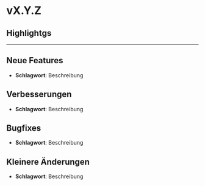 # vX.Y.Z


## Highlightgs

---------------

## Neue Features
- **Schlagwort**: Beschreibung

## Verbesserungen
- **Schlagwort**: Beschreibung

## Bugfixes
- **Schlagwort**: Beschreibung

## Kleinere Änderungen
- **Schlagwort**: Beschreibung
